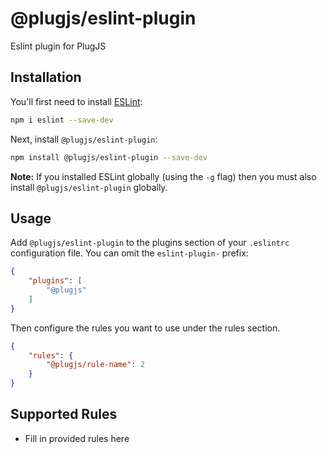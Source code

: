 # @plugjs/eslint-plugin

Eslint plugin for PlugJS

## Installation

You'll first need to install [ESLint](http://eslint.org):

```bash
npm i eslint --save-dev
```

Next, install `@plugjs/eslint-plugin`:

```bash
npm install @plugjs/eslint-plugin --save-dev
```

**Note:** If you installed ESLint globally (using the `-g` flag) then you must also install `@plugjs/eslint-plugin` globally.

## Usage

Add `@plugjs/eslint-plugin` to the plugins section of your `.eslintrc` configuration file. You can omit the `eslint-plugin-` prefix:

```json
{
    "plugins": [
        "@plugjs"
    ]
}
```


Then configure the rules you want to use under the rules section.

```json
{
    "rules": {
        "@plugjs/rule-name": 2
    }
}
```

## Supported Rules

* Fill in provided rules here





